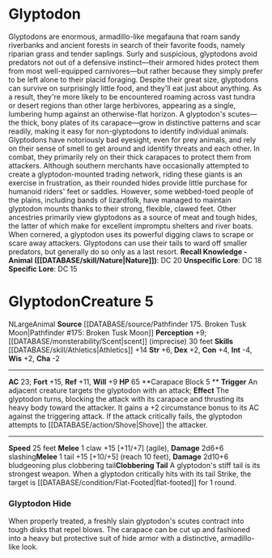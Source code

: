 ﻿---
ac: '23'
alignment: N
charisma: '-2'
constitution: '+4'
creature_ability:
- Carapace Block
- Clobbering Tail
dexterity: '+2'
fortitude: '+15'
hp: '65'
id: '1755'
intelligence: '-4'
land_speed: '25'
level: '5'
max_speed: '25'
name: Glyptodon
perception: '+9'
rarity: Common
reflex: '+11'
sense:
- '[[DATABASE/monsterability/Scent|scent]] (imprecise) 30 feet'
size: Large
skill:
- '[[DATABASE/skill/Athletics|Athletics]] +14'
source: '[[DATABASE/source/Pathfinder 175. Broken Tusk Moon|Pathfinder #175: Broken
  Tusk Moon]]'
speed:
- 25 feet
strength: '+6'
strength_req: '6'
strongest_save:
- Fortitude
trait:
- '[[DATABASE/trait/Animal|Animal]]'
type: Creature
weakest_save:
- Will
will: '+9'
wisdom: '+2'

---
# Glyptodon

Glyptodons are enormous, armadillo-like megafauna that roam sandy riverbanks and ancient forests in search of their favorite foods, namely riparian grass and tender saplings. Surly and suspicious, glyptodons avoid predators not out of a defensive instinct—their armored hides protect them from most well-equipped carnivores—but rather because they simply prefer to be left alone to their placid foraging. Despite their great size, glyptodons can survive on surprisingly little food, and they'll eat just about anything. As a result, they're more likely to be encountered roaming across vast tundra or desert regions than other large herbivores, appearing as a single, lumbering hump against an otherwise-flat horizon.
 A glyptodon's scutes—the thick, bony plates of its carapace—grow in distinctive patterns and scar readily, making it easy for non-glyptodons to identify individual animals. Glyptodons have notoriously bad eyesight, even for prey animals, and rely on their sense of smell to get around and identify threats and each other. In combat, they primarily rely on their thick carapaces to protect them from attackers.
 Although southern merchants have occasionally attempted to create a glyptodon-mounted trading network, riding these giants is an exercise in frustration, as their rounded hides provide little purchase for humanoid riders' feet or saddles. However, some webbed-toed people of the plains, including bands of lizardfolk, have managed to maintain glyptodon mounts thanks to their strong, flexible, clawed feet. Other ancestries primarily view glyptodons as a source of meat and tough hides, the latter of which make for excellent impromptu shelters and river boats.
 When cornered, a glyptodon uses its powerful digging claws to scrape or scare away attackers. Glyptodons can use their tails to ward off smaller predators, but generally do so only as a last resort.
**Recall Knowledge - Animal ([[DATABASE/skill/Nature|Nature]])**: DC 20
**Unspecific Lore**: DC 18
**Specific Lore**: DC 15

# Glyptodon<span class="item-type">Creature 5</span>

<span class="trait-alignment item-trait">N</span><span class="trait-size item-trait">Large</span><span class="item-trait">Animal</span>
**Source** [[DATABASE/source/Pathfinder 175. Broken Tusk Moon|Pathfinder #175: Broken Tusk Moon]]
**Perception** +9; [[DATABASE/monsterability/Scent|scent]] (imprecise) 30 feet
**Skills** [[DATABASE/skill/Athletics|Athletics]] +14
**Str** +6, **Dex** +2, **Con** +4, **Int** -4, **Wis** +2, **Cha** -2

---
**AC** 23; **Fort** +15, **Ref** +11, **Will** +9
**HP** 65
<span class="in-box-ability">**Carapace Block <span class="action-icon">5</span> ** **Trigger** An adjacent creature targets the glyptodon with an attack; **Effect** The glyptodon turns, blocking the attack with its carapace and thrusting its heavy body toward the attacker. It gains a +2 circumstance bonus to its AC against the triggering attack. If the attack critically fails, the glyptodon attempts to [[DATABASE/action/Shove|Shove]] the attacker.</span>

---
**Speed** 25 feet
<span class="in-box-ability">**Melee** <span class="action-icon">1</span> claw +15 [+11/+7] (agile), **Damage** 2d6+6 slashing</span><span class="in-box-ability">**Melee** <span class="action-icon">1</span> tail +15 [+10/+5] (reach 10 feet), **Damage** 2d10+6 bludgeoning plus clobbering tail</span><span class="in-box-ability">**Clobbering Tail** A glyptodon's stiff tail is its strongest weapon. When a glyptodon critically hits with its tail Strike, the target is [[DATABASE/condition/Flat-Footed|flat-footed]] for 1 round.</span>

###  Glyptodon Hide

When properly treated, a freshly slain glyptodon's scutes contract into tough disks that repel blows. The carapace can be cut up and fashioned into a heavy but protective suit of hide armor with a distinctive, armadillo-like look.